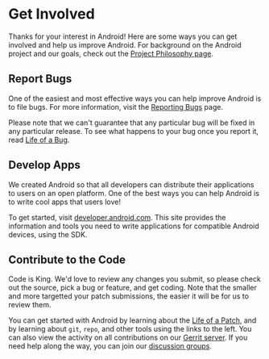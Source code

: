 <!--
   Copyright 2010 The Android Open Source Project 

   Licensed under the Apache License, Version 2.0 (the "License"); 
   you may not use this file except in compliance with the License.
   You may obtain a copy of the License at

       http://www.apache.org/licenses/LICENSE-2.0

   Unless required by applicable law or agreed to in writing, software
   distributed under the License is distributed on an "AS IS" BASIS,
   WITHOUT WARRANTIES OR CONDITIONS OF ANY KIND, either express or implied.
   See the License for the specific language governing permissions and
   limitations under the License.
-->

# Get Involved #

Thanks for your interest in Android! Here are some ways you can get involved
and help us improve Android. For background on the Android project and our
goals, check out the [Project Philosophy page](/about/philosophy.html).

## Report Bugs ##

One of the easiest and most effective ways you can help improve Android is
to file bugs. For more information, visit the [Reporting Bugs](report-bugs.html) page.

Please note that we can't guarantee that any particular bug will be fixed in
any particular release. To see what happens to your bug once you report it,
read [Life of a Bug](life-of-a-bug.html).

## Develop Apps ##

We created Android so that all developers can distribute their applications
to users on an open platform. One of the best ways you can help Android is to
write cool apps that users love!

To get started, visit [developer.android.com](https://developer.android.com). This site
provides the information and tools you need to write applications for
compatible Android devices, using the SDK.

## Contribute to the Code ##

Code is King. We'd love to review any changes you submit, so please check
out the source, pick a bug or feature, and get coding. Note that the smaller
and more targetted your patch submissions, the easier it will be for us to
review them.

You can get started with Android by learning about the [Life of a Patch](life-of-a-patch.html), 
and by learning about `git`, `repo`, and other tools using the links to the left. 
You can also view the activity on all contributions on our
[Gerrit server](https://android-review.googlesource.com/).
If you need help along the way, you can join our [discussion groups](/community/index.html).

